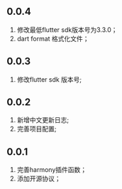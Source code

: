 ## 0.0.4

1. 修改最低flutter sdk版本号为3.3.0；
2. dart format 格式化文件； 

## 0.0.3

1. 修改flutter sdk 版本号;

## 0.0.2

1. 新增中文更新日志;
2. 完善项目配置;

## 0.0.1

1. 完善harmony插件函数；
2. 添加开源协议；